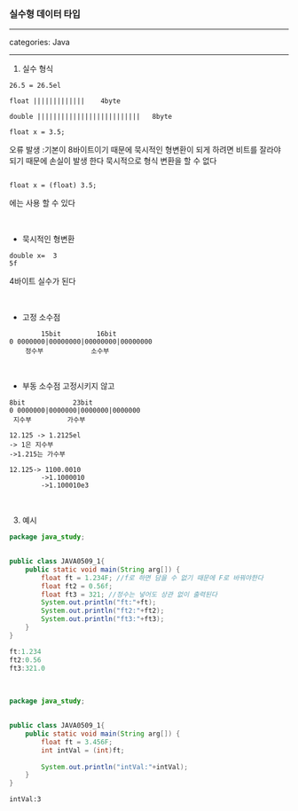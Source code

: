 ### 실수형 데이터 타입
---

categories: Java

---


1. 실수 형식

```
26.5 = 26.5el

float |||||||||||||    4byte

double ||||||||||||||||||||||||||   8byte

```

```
float x = 3.5;
```
오류 발생 :기본이 8바이트이기 때문에 
묵시적인 형변환이 되게 하려면 비트를 잘라야 되기 때문에 손실이 발생 한다
묵시적으로 형식 변환을  할 수 없다


```

float x = (float) 3.5;

```
에는 사용 할 수 있다

&nbsp;


- 묵시적인 형변환
```
double x=  3
5f
```
4바이트 실수가 된다 

&nbsp;



- 고정 소수점

````
        15bit         16bit
0 0000000|00000000|00000000|00000000
    정수부            소수부 
````
&nbsp;

- 부동 소수점 
고정시키지 않고 

```
8bit            23bit
0 0000000|0000000|0000000|0000000
 지수부         가수부 
```

```
12.125 -> 1.2125el
-> 1은 지수부 
->1.215는 가수부 

```


```
12.125-> 1100.0010
        ->1.1000010
        ->1.100010e3
```
&nbsp;

3. 예시

```java
package java_study;

	
public class JAVA0509_1{
	public static void main(String arg[]) {
		float ft = 1.234F; //f로 하면 담을 수 없기 때문에 F로 바꿔야한다
		float ft2 = 0.56f;
		float ft3 = 321; //정수는 넣어도 상관 없이 출력된다
		System.out.println("ft:"+ft);
		System.out.println("ft2:"+ft2);
		System.out.println("ft3:"+ft3);
	}
}

```
```java
ft:1.234
ft2:0.56
ft3:321.0
```
&nbsp;

```java
package java_study;

	
public class JAVA0509_1{
	public static void main(String arg[]) {
		float ft = 3.456F;
		int intVal = (int)ft;
	
		System.out.println("intVal:"+intVal);
	}
}

```
```
intVal:3
```
